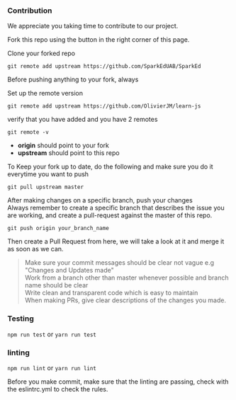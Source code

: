 
### Contribution

We appreciate you taking time to contribute to our project.

Fork this repo using the button in the right corner of this page.  

Clone your forked repo

`git remote add upstream https://github.com/SparkEdUAB/SparkEd`

Before pushing anything to your fork, always

Set up the remote version

`git remote add upstream https://github.com/OlivierJM/learn-js` 

verify that you have added and you have 2 remotes

`git remote -v`

- **origin** should point to your fork
- **upstream** should point to this repo

To Keep your fork up to date, do the following and make sure you do it everytime you want to push      

`git pull upstream master` 

After making changes on a specific branch, push your changes  
Always remember to create a specific branch that describes the issue you are working, and create a pull-request against the master of this repo.

`git push origin your_branch_name` 

Then create a Pull Request from here, we will take a look at it and merge it as soon as we can. 


> Make sure your commit messages should be clear not vague e.g "Changes and Updates made"  
> Work from a branch other than master whenever possible and branch name should be clear  
> Write clean and transparent code which is easy to maintain  
> When making PRs, give clear descriptions of the changes you made.

### Testing

`npm run test` or `yarn run test`

### linting

`npm run lint` or `yarn run lint`

Before you make commit, make sure that the linting are passing, check with the eslintrc.yml to check the rules.
